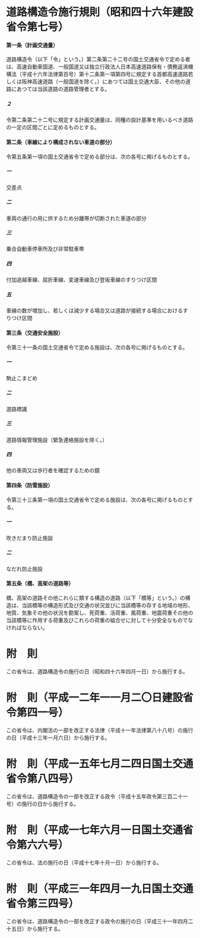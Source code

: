 # 道路構造令施行規則（昭和四十六年建設省令第七号）
#### 第一条（計画交通量）
道路構造令（以下「令」という。）第二条第二十二号の国土交通省令で定める者は、高速自動車国道、一般国道又は独立行政法人日本高速道路保有・債務返済機構法（平成十六年法律第百号）第十二条第一項第四号に規定する首都高速道路若しくは阪神高速道路（一般国道を除く。）にあつては国土交通大臣、その他の道路にあつては当該道路の道路管理者とする。
##### ２
令第二条第二十二号に規定する計画交通量は、同種の設計基準を用いるべき道路の一定の区間ごとに定めるものとする。
#### 第二条（車線により構成されない車道の部分）
令第五条第一項の国土交通省令で定める部分は、次の各号に掲げるものとする。
##### 一
交差点
##### 二
車両の通行の用に供するため分離帯が切断された車道の部分
##### 三
乗合自動車停車所及び非常駐車帯
##### 四
付加追越車線、屈折車線、変速車線及び登坂車線のすりつけ区間
##### 五
車線の数が増加し、若しくは減少する場合又は道路が接続する場合におけるすりつけ区間
#### 第三条（交通安全施設）
令第三十一条の国土交通省令で定める施設は、次の各号に掲げるものとする。
##### 一

駒止こまどめ


##### 二
道路標識
##### 三
道路情報管理施設（緊急連絡施設を除く。）
##### 四
他の車両又は歩行者を確認するための鏡
#### 第四条（防雪施設）
令第三十三条第一項の国土交通省令で定める施設は、次の各号に掲げるものとする。
##### 一
吹きだまり防止施設
##### 二
なだれ防止施設
#### 第五条（橋、高架の道路等）
橋、高架の道路その他これらに類する構造の道路（以下「橋等」という。）の構造は、当該橋等の構造形式及び交通の状況並びに当該橋等の存する地域の地形、地質、気象その他の状況を勘案し、死荷重、活荷重、風荷重、地震荷重その他の当該橋等に作用する荷重及びこれらの荷重の組合せに対して十分安全なものでなければならない。
# 附　則
この省令は、道路構造令の施行の日（昭和四十六年四月一日）から施行する。
# 附　則（平成一二年一一月二〇日建設省令第四一号）
この省令は、内閣法の一部を改正する法律（平成十一年法律第八十八号）の施行の日（平成十三年一月六日）から施行する。
# 附　則（平成一五年七月二四日国土交通省令第八四号）
この省令は、道路構造令の一部を改正する政令（平成十五年政令第三百二十一号）の施行の日から施行する。
# 附　則（平成一七年六月一日国土交通省令第六六号）
この省令は、法の施行の日（平成十七年十月一日）から施行する。
# 附　則（平成三一年四月一九日国土交通省令第三四号）
この省令は、道路構造令の一部を改正する政令の施行の日（平成三十一年四月二十五日）から施行する。
